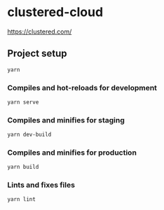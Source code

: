 # clustered-cloud

https://clustered.com/

## Project setup

```sh
yarn
```

### Compiles and hot-reloads for development

```sh
yarn serve
```

### Compiles and minifies for staging

```sh
yarn dev-build
```

### Compiles and minifies for production

```sh
yarn build
```

### Lints and fixes files

```sh
yarn lint
```
